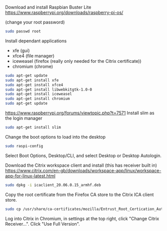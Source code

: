 Download and install Raspbian Buster Lite
https://www.raspberrypi.org/downloads/raspberry-pi-os/

(change your root password)
```bash
sudo passwd root
```

Install dependant applications

- xfe (gui)
- xfce4 (file manager)
- iceweasel (firefox (really only needed for the Citrix certificate))
- chromium (chrome)
```bash
sudo apt-get update
sudo apt-get install xfe 
sudo apt-get install xfce4 
sudo apt-get install libwebkitgtk-1.0-0
sudo apt-get install iceweasel 
sudo apt-get install chromium
sudo apt-get update
```

https://www.raspberrypi.org/forums/viewtopic.php?t=7571
Install slim as the login manager
```bash
sudo apt-get install slim
```

Change the boot options to load into the desktop
```bash
sudo raspi-config
```
Select Boot Options, Desktop/CLI, and select Desktop or Desktop Autologin.

Download the Citrix workspace client and install (this has receiver built in)
https://www.citrix.com/en-gb/downloads/workspace-app/linux/workspace-app-for-linux-latest.html
```bash
sudo dpkg -i icaclient_20.06.0.15_armhf.deb 
```

Copy the root certificate from the Firefox CA store to the Citrix ICA client store.
```bash
sudo cp /usr/share/ca-certificates/mozilla/Entrust_Root_Certication_Authority_-_G2.crt /opt/Citrix/ICAClient/keystore/cacerts/
```

Log into Citrix in Chromium, in settings at the top right, click "Change Citrix Receiver...". Click "Use Full Version".
